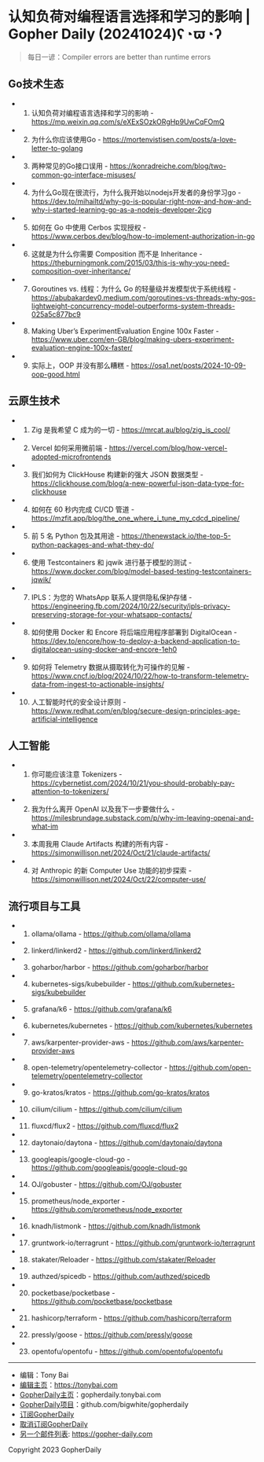 # 认知负荷对编程语言选择和学习的影响 | Gopher Daily (20241024)ʕ◔ϖ◔ʔ

>每日一谚：Compiler errors are better than runtime errors

## Go技术生态


- 1. 认知负荷对编程语言选择和学习的影响 - https://mp.weixin.qq.com/s/eXExSOzkORgHp9UwCqFOmQ

- 2. 为什么你应该使用Go - https://mortenvistisen.com/posts/a-love-letter-to-golang

- 3. 两种常见的Go接口误用 - https://konradreiche.com/blog/two-common-go-interface-misuses/

- 4. 为什么Go现在很流行，为什么我开始以nodejs开发者的身份学习go - https://dev.to/mihailtd/why-go-is-popular-right-now-and-how-and-why-i-started-learning-go-as-a-nodejs-developer-2jcg

- 5. 如何在 Go 中使用 Cerbos 实现授权 - https://www.cerbos.dev/blog/how-to-implement-authorization-in-go

- 6. 这就是为什么你需要 Composition 而不是 Inheritance - https://theburningmonk.com/2015/03/this-is-why-you-need-composition-over-inheritance/

- 7. Goroutines vs. 线程：为什么 Go 的轻量级并发模型优于系统线程 - https://abubakardev0.medium.com/goroutines-vs-threads-why-gos-lightweight-concurrency-model-outperforms-system-threads-025a5c877bc9

- 8. Making Uber’s ExperimentEvaluation Engine 100x Faster - https://www.uber.com/en-GB/blog/making-ubers-experiment-evaluation-engine-100x-faster/

- 9. 实际上，OOP 并没有那么糟糕 - https://osa1.net/posts/2024-10-09-oop-good.html


## 云原生技术


- 1. Zig 是我希望 C 成为的一切 - https://mrcat.au/blog/zig_is_cool/

- 2. Vercel 如何采用微前端 - https://vercel.com/blog/how-vercel-adopted-microfrontends

- 3. 我们如何为 ClickHouse 构建新的强大 JSON 数据类型 - https://clickhouse.com/blog/a-new-powerful-json-data-type-for-clickhouse

- 4. 如何在 60 秒内完成 CI/CD 管道 - https://mzfit.app/blog/the_one_where_i_tune_my_cdcd_pipeline/

- 5. 前 5 名 Python 包及其用途 - https://thenewstack.io/the-top-5-python-packages-and-what-they-do/

- 6. 使用 Testcontainers 和 jqwik 进行基于模型的测试 - https://www.docker.com/blog/model-based-testing-testcontainers-jqwik/

- 7. IPLS：为您的 WhatsApp 联系人提供隐私保护存储 - https://engineering.fb.com/2024/10/22/security/ipls-privacy-preserving-storage-for-your-whatsapp-contacts/

- 8. 如何使用 Docker 和 Encore 将后端应用程序部署到 DigitalOcean - https://dev.to/encore/how-to-deploy-a-backend-application-to-digitalocean-using-docker-and-encore-1eh0

- 9. 如何将 Telemetry 数据从摄取转化为可操作的见解 - https://www.cncf.io/blog/2024/10/22/how-to-transform-telemetry-data-from-ingest-to-actionable-insights/

- 10. 人工智能时代的安全设计原则 - https://www.redhat.com/en/blog/secure-design-principles-age-artificial-intelligence


## 人工智能


- 1. 你可能应该注意 Tokenizers - https://cybernetist.com/2024/10/21/you-should-probably-pay-attention-to-tokenizers/

- 2. 我为什么离开 OpenAI 以及我下一步要做什么 - https://milesbrundage.substack.com/p/why-im-leaving-openai-and-what-im

- 3. 本周我用 Claude Artifacts 构建的所有内容 - https://simonwillison.net/2024/Oct/21/claude-artifacts/

- 4. 对 Anthropic 的新 Computer Use 功能的初步探索 - https://simonwillison.net/2024/Oct/22/computer-use/


## 流行项目与工具


- 1. ollama/ollama - https://github.com/ollama/ollama

- 2. linkerd/linkerd2 - https://github.com/linkerd/linkerd2

- 3. goharbor/harbor - https://github.com/goharbor/harbor

- 4. kubernetes-sigs/kubebuilder - https://github.com/kubernetes-sigs/kubebuilder

- 5. grafana/k6 - https://github.com/grafana/k6

- 6. kubernetes/kubernetes - https://github.com/kubernetes/kubernetes

- 7. aws/karpenter-provider-aws - https://github.com/aws/karpenter-provider-aws

- 8. open-telemetry/opentelemetry-collector - https://github.com/open-telemetry/opentelemetry-collector

- 9. go-kratos/kratos - https://github.com/go-kratos/kratos

- 10. cilium/cilium - https://github.com/cilium/cilium

- 11. fluxcd/flux2 - https://github.com/fluxcd/flux2

- 12. daytonaio/daytona - https://github.com/daytonaio/daytona

- 13. googleapis/google-cloud-go - https://github.com/googleapis/google-cloud-go

- 14. OJ/gobuster - https://github.com/OJ/gobuster

- 15. prometheus/node_exporter - https://github.com/prometheus/node_exporter

- 16. knadh/listmonk - https://github.com/knadh/listmonk

- 17. gruntwork-io/terragrunt - https://github.com/gruntwork-io/terragrunt

- 18. stakater/Reloader - https://github.com/stakater/Reloader

- 19. authzed/spicedb - https://github.com/authzed/spicedb

- 20. pocketbase/pocketbase - https://github.com/pocketbase/pocketbase

- 21. hashicorp/terraform - https://github.com/hashicorp/terraform

- 22. pressly/goose - https://github.com/pressly/goose

- 23. opentofu/opentofu - https://github.com/opentofu/opentofu


----

- 编辑：Tony Bai
- [编辑主页](https://tonybai.com)：https://tonybai.com
- [GopherDaily主页](https://gopherdaily.tonybai.com)：gopherdaily.tonybai.com
- [GopherDaily项目](https://github.com/bigwhite/gopherdaily)：github.com/bigwhite/gopherdaily
- [订阅GopherDaily](https://gopherdaily.tonybai.com/subscribe)
- [取消订阅GopherDaily](https://gopherdaily.tonybai.com/unsubscribe)
- [另一个邮件列表](https://gopher-daily.com): https://gopher-daily.com

Copyright 2023 GopherDaily

